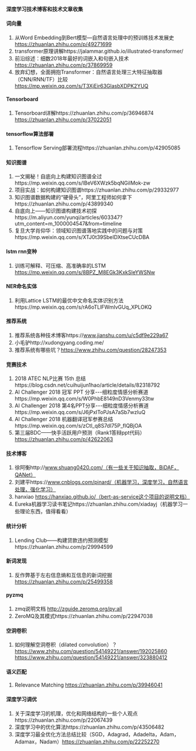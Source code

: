 ####                                  深度学习技术博客和技术文章收集

#### 词向量
1. 从Word Embedding到Bert模型—自然语言处理中的预训练技术发展史
   https://zhuanlan.zhihu.com/p/49271699
2. transformer原理讲解https://jalammar.github.io/illustrated-transformer/
3. 前沿综述：细数2018年最好的词嵌入和句嵌入技术 https://zhuanlan.zhihu.com/p/37869959
4. 放弃幻想，全面拥抱Transformer：自然语言处理三大特征抽取器（CNN/RNN/TF）比较 https://mp.weixin.qq.com/s/T3XjEir63GlasbXDPK2YUQ
#### Tensorboard
1. Tensorboard详解https://zhuanlan.zhihu.com/p/36946874 https://zhuanlan.zhihu.com/p/37022051
#### tensorflow算法部署
1. Tensorflow Serving部署流程https://zhuanlan.zhihu.com/p/42905085
#### 知识图谱
1. 一文揭秘！自底向上构建知识图谱全过https://mp.weixin.qq.com/s/lBeV6XWzk5bqNGiIMok-zw
2. 项目实战：如何构建知识图谱https://zhuanlan.zhihu.com/p/29332977
3. 知识图谱数据构建的“硬骨头”，阿里工程师如何拿下https://zhuanlan.zhihu.com/p/43899340
4. 自底向上——知识图谱构建技术初探https://m.aliyun.com/yunqi/articles/603347?utm_content=m_1000004547&from=timeline
5. 复旦大学肖仰华：领域知识图谱落地实践中的问题与对策https://mp.weixin.qq.com/s/XTJ0t39SbeIDXtseCUcDBA
#### lstm rnn变种
1. 训练可解释、可压缩、高准确率的LSTM https://mp.weixin.qq.com/s/8BPZ_M8EGk3KxkSleYWSNw
#### NER命名实体
1. 利用Lattice LSTM的最优中文命名实体识别方法https://mp.weixin.qq.com/s/rA6oTLlFWmIvGUq_XPLOKQ
#### 推荐系统
1. 推荐系统各种技术博客https://www.jianshu.com/u/c5df9e229a67
2. 小毛驴http://xudongyang.coding.me/
3. 推荐系统有哪些坑？https://www.zhihu.com/question/28247353
#### 竞赛技术
1. 2018 ATEC NLP比赛 15th 总结https://blog.csdn.net/cuihuijun1hao/article/details/82318792
2. AI Challenger 2018 冠军 PPT 分享---细粒度情感分析赛道https://mp.weixin.qq.com/s/W0PhbE8149nD3Venmy33tw
3. AI Challenger 2018 第4名PPT分享---细粒度情感分析赛道https://mp.weixin.qq.com/s/J6jPxIToPJsA7aSb7wzIuQ
4. AI Challenger 2018 机器翻译冠军参赛总结https://mp.weixin.qq.com/s/zCtl_q8S7dI75P_flQBjOA
5. 第三届BDC——快手活跃用户预测（Rank1答辩ppt代码）https://zhuanlan.zhihu.com/p/42622063
#### 技术博客
1. 徐阿衡http://www.shuang0420.com/（有一些关于知识抽取，BiDAF，QANet）
2. 刘建平https://www.cnblogs.com/pinard/（机器学习，深度学习，自然语言处理，强化学习）
3. hanxiao https://hanxiao.github.io/（bert-as-service这个项目的说明文档）
4. Eureka机器学习读书笔记https://zhuanlan.zhihu.com/xiadayj（机器学习一些理论东西，值得看看）
#### 统计分析
1. Lending Club——构建贷款违约预测模型https://zhuanlan.zhihu.com/p/29994599
#### 新词发现
1. 反作弊基于左右信息熵和互信息的新词挖掘 https://zhuanlan.zhihu.com/p/25499358
#### pyzmq
1. zmq说明文档 http://zguide.zeromq.org/py:all
2. ZeroMQ及其模式https://zhuanlan.zhihu.com/p/22947038
#### 空洞卷积
1. 如何理解空洞卷积（dilated convolution）？https://www.zhihu.com/question/54149221/answer/192025860 https://www.zhihu.com/question/54149221/answer/323880412
#### 语义匹配
1. Relevance Matching https://zhuanlan.zhihu.com/p/39946041
#### 深度学习调优
1. 关于深度学习的机理，优化和网络结构的一些个人观点https://zhuanlan.zhihu.com/p/22067439
2. 深度学习中的优化算法https://zhuanlan.zhihu.com/p/43506482
3. 深度学习最全优化方法总结比较（SGD，Adagrad，Adadelta，Adam，Adamax，Nadam）https://zhuanlan.zhihu.com/p/22252270